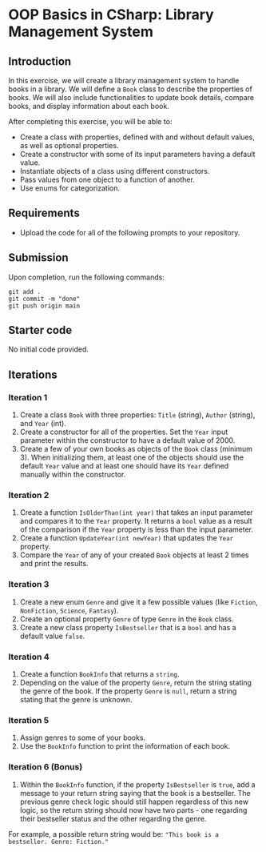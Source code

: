# OOP Basics in CSharp: Library Management System

## Introduction
In this exercise, we will create a library management system to handle books in a library. We will define a `Book` class to describe the properties of books. We will also include functionalities to update book details, compare books, and display information about each book.

After completing this exercise, you will be able to:
- Create a class with properties, defined with and without default values, as well as optional properties.
- Create a constructor with some of its input parameters having a default value.
- Instantiate objects of a class using different constructors.
- Pass values from one object to a function of another.
- Use enums for categorization.

## Requirements
- Upload the code for all of the following prompts to your repository.

## Submission
Upon completion, run the following commands:
```
git add .
git commit -m "done"
git push origin main
```

## Starter code
No initial code provided.

## Iterations

### Iteration 1
1. Create a class `Book` with three properties: `Title` (string), `Author` (string), and `Year` (int).
2. Create a constructor for all of the properties. Set the `Year` input parameter within the constructor to have a default value of 2000.
3. Create a few of your own books as objects of the `Book` class (minimum 3). When initializing them, at least one of the objects should use the default `Year` value and at least one should have its `Year` defined manually within the constructor.

### Iteration 2
1. Create a function `IsOlderThan(int year)` that takes an input parameter and compares it to the `Year` property. It returns a `bool` value as a result of the comparison if the `Year` property is less than the input parameter.
2. Create a function `UpdateYear(int newYear)` that updates the `Year` property.
3. Compare the `Year` of any of your created `Book` objects at least 2 times and print the results.

### Iteration 3
1. Create a new enum `Genre` and give it a few possible values (like `Fiction`, `NonFiction`, `Science`, `Fantasy`).
2. Create an optional property `Genre` of type `Genre` in the `Book` class.
3. Create a new class property `IsBestseller` that is a `bool` and has a default value `false`.

### Iteration 4
1. Create a function `BookInfo` that returns a `string`.
2. Depending on the value of the property `Genre`, return the string stating the genre of the book. If the property `Genre` is `null`, return a string stating that the genre is unknown.

### Iteration 5
1. Assign genres to some of your books.
2. Use the `BookInfo` function to print the information of each book.

### Iteration 6 (Bonus)
1. Within the `BookInfo` function, if the property `IsBestseller` is `true`, add a message to your return string saying that the book is a bestseller. The previous genre check logic should still happen regardless of this new logic, so the return string should now have two parts - one regarding their bestseller status and the other regarding the genre.

For example, a possible return string would be: `"This book is a bestseller. Genre: Fiction."`
